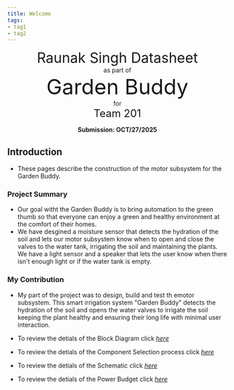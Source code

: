 ```yaml
---
title: Welcome
tags:
- tag1
- tag2
---
```

<center>
<font size = "6">Raunak Singh Datasheet</font><br>
as part of<br>
<font size= "8"> Garden Buddy</font><br>
for<br>
<font size= "5"> Team 201 </font><br>

**Submission: OCT/27/2025**
</center>

## Introduction

* These pages describe the construction of the motor subsystem for the Garden Buddy.
 

### Project Summary

* Our goal witht the Garden Buddy is to bring automation to the green thumb so that everyone can enjoy a green and healthy environment at the comfort of their homes.
* We have desgined a moisture sensor that detects the hydration of the soil and lets our motor subsystem know when to open and close the valves to the water tank, irrigating the soil and maintaining the plants. We have a light sensor and a speaker that lets the user know when there isn't enough light or if the water tank is empty. 
  
### My Contribution

* My part of the project was to design, build and test th emotor subsystem. This smart irrigation system "Garden Buddy" detects the hydration of the soil and opens the water valves to irrigate the soil keeping the plant healthy and ensuring their long life with minimal user interaction.

* To review the detials of the Block Diagram click [*here*](https://ronnie772.github.io/01-Block-Diagram/Block-Diagram/)

* To review the detials of the Component Selection process click [*here*](https://ronnie772.github.io/02-Component-Selection/Component-Selection/)

* To review the detials of the Schematic click [*here*](https://ronnie772.github.io/04-Schematic/schematic/)

* To review the detials of the Power Budget click [*here*](https://ronnie772.github.io/05-Power-Budget/Power-Budget/)


